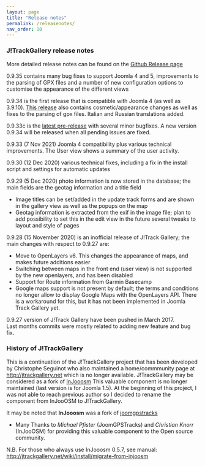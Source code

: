 ```yaml
---
layout: page
title: "Release notes"
permalink: /releasenotes/
nav_order: 10 
---
```


### J!TrackGallery release notes

More detailed release notes can be found on the [Github Release page](https://github.com/mastervanleeuwen/J-TrackGallery/releases)

0.9.35 contains many bug fixes to support Joomla 4 and 5, improvements to the parsing of GPX files and a number of new configuration options to customise the appearance of the different views

0.9.34 is the first release that is compatible with Joomla 4 (as well as 3.9.10). [This release](https://github.com/mastervanleeuwen/J-TrackGallery/releases/tag/0.9.34) also contains cosmetic/appearance changes as well as fixes to the parsing of gpx files. Italian and Russian translations added. 

0.9.33c is the [latest pre-release](https://github.com/mastervanleeuwen/J-TrackGallery/releases/tag/0.9.33c) with several minor bugfixes. A new version 0.9.34 will be released when all pending issues are fixed.

0.9.33 (7 Nov 2021) Joomla 4 compatibility plus various technical improvements. The User view shows a summary of the user activity.

0.9.30 (12 Dec 2020) various technical fixes, including a fix in the install script and settings for automatic updates

0.9.29 (5 Dec 2020) photo information is now stored in the database; the main fields are the geotag information and a title field
- Image titles can be set/added in the update track forms and are shown in the gallery view as well as the popups on the map
- Geotag information is extracted from the exif in the image file; plan to add possibility to set this in the edit view in the future
several tweaks to layout and style of pages

0.9.28 (15 November 2020) is an inofficial release of J!Track Gallery; the main changes with respect to 0.9.27 are:
- Move to OpenLayers v6. This changes the appearance of maps, and makes future additions easier
- Switching between maps in the front end (user view) is not supported by the new openlayers, and has been disabled
- Support for Route information from Garmin Basecamp
- Google maps support is not present by default; the terms and conditions no longer allow to display Google Maps with the OpenLayers API. There is a workaround for this, but it has not been implemented in Joomla Track Gallery yet.

0.9.27 version of J!Track Gallery have been pushed in March 2017.  
Last months commits were mostly related to adding new feature and bug fix.


### History of J!TrackGallery  

This is a continuation of the J!TrackGallery project that has been developed by Christophe Seguinot who also maintained a home/commmunity page at http://jtrackgallery.net which is no longer available.
J!TrackGallery may be considered as a fork of [InJooosm](http://injooosm.sourceforge.net/)
This valuable component is no longer maintained (last version is for Joomla 1.5). At the beginning of this project, I was not able to reach previous author so I decided to rename the component from InJooOSM to J!TrackGallery. 

It may be noted that **InJooosm** was a fork of [joomgpstracks](http://www.joomlaos.de/Joomla_CMS_Downloads/Joomla_Komponenten/JoomGPSTracks.html)

 - Many Thanks to *Michael Pfister* (JoomGPSTracks) and *Christian Knorr* (InJooOSM) for providing this valuable component to the Open source community. 

N.B. For those who always use InJooosm 0.5.7, see manual: http://jtrackgallery.net/wiki/install/migrate-from-injoosm

